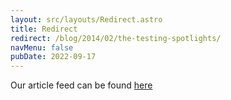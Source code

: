 ```yaml
---
layout: src/layouts/Redirect.astro
title: Redirect
redirect: /blog/2014/02/the-testing-spotlights/
navMenu: false
pubDate: 2022-09-17
---
```

<div>
Our article feed can be found <a href="/blog/2014/02/the-testing-spotlights/">here</a>
</div>

